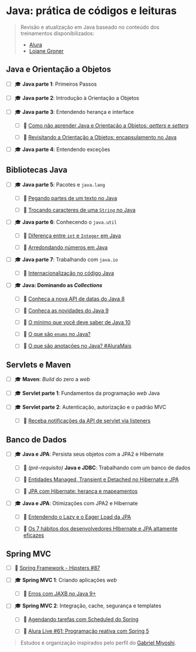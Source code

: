 # Java: prática de códigos e leituras

> Revisão e atualização em Java baseado no conteúdo dos treinamentos disponibilizados:
> - [Alura](https://www.alura.com.br/formacao-java)
> - [Loiane Groner](https://loiane.training/curso/java-basico)

## Java e Orientação a Objetos

- [ ] :mortar_board: **Java parte 1**: Primeiros Passos

- [ ] :mortar_board: **Java parte 2**: Introdução à Orientação a Objetos

- [ ] :mortar_board: **Java parte 3**: Entendendo herança e interface

    - [ ] :book: [Como não aprender Java e Orientação a Objetos: _getters_ e _setters_](http://blog.caelum.com.br/nao-aprender-oo-getters-e-setters/)

    - [ ] :book: [Revisitando a Orientação a Objetos: encapsulamento no Java](http://blog.caelum.com.br/revisitando-a-orientacao-a-objetos-encapsulamento-no-java/)

- [ ] :mortar_board: **Java parte 4**: Entendendo exceções

## Bibliotecas Java

- [ ] :mortar_board: **Java parte 5**: Pacotes e ```java.lang```

    - [ ] :book: [Pegando partes de um texto no Java](https://www.alura.com.br/artigos/pegando-uma-substring-no-java/)

    - [ ] :book: [Trocando caracteres de uma ```String``` no Java](https://www.alura.com.br/artigos/trocando-caracteres-de-uma-string-no-java/)

- [ ] :mortar_board: **Java parte 6**: Conhecendo o ```java.util```

    - [ ] :book: [Diferença entre ```int``` e ```Integer``` em Java](https://www.alura.com.br/artigos/diferenca-entre-int-e-integer-em-java/)

    - [ ] :book: [Arredondando números em Java](https://www.alura.com.br/artigos/arredondando-numeros-no-java/)

- [ ] :mortar_board: **Java parte 7**: Trabalhando com ```java.io```

    - [ ] :book: [Internacionalização no código Java](http://blog.caelum.com.br/internacionalizacao-no-codigo-java/)

- [ ] :mortar_board: **Java: Dominando as _Collections_**

    - [ ] :book: [Conheça a nova API de datas do Java 8](http://blog.caelum.com.br/conheca-a-nova-api-de-datas-do-java-8/)

    - [ ] :movie_camera: [Conheça as novidades do Java 9](https://www.youtube.com/watch?v=RQor1jDHi1g)

    - [ ] :book: [O mínimo que você deve saber de Java 10](http://blog.caelum.com.br/o-minimo-que-voce-deve-saber-de-java-10/)

    - [ ] :book: [O que são ```enums``` no Java?](https://cursos.alura.com.br/o-que-sao-enums-no-java--c81)

    - [ ] :movie_camera: [O que são anotações no Java? \#AluraMais](https://www.youtube.com/watch?v=d7oJwcGJWUk)

## Servlets e Maven

- [ ] :mortar_board: **Maven**: _Build_ do zero a _web_

- [ ] :mortar_board: **Servlet parte 1**: Fundamentos da programação _web_ Java

- [ ] :mortar_board: **Servlet parte 2**: Autenticação, autorização e o padrão MVC

    - [ ] :book: [Receba notificações da API de servlet via listeners](http://blog.caelum.com.br/receba-notificacoes-da-api-de-servlet-via-listeners/)

## Banco de Dados

- [ ] :mortar_board: **Java e JPA**: Persista seus objetos com a JPA2 e Hibernate

    - [ ] :bookmark: *\(pré-requisito)* **Java e JDBC**: Trabalhando com um banco de dados

    - [ ] :book: [Entidades Managed, Transient e Detached no Hibernate e JPA](http://blog.caelum.com.br/entidades-managed-transient-e-detached-no-hibernate-e-jpa/)

    - [ ] :book: [JPA com Hibernate: herança e mapeamentos](http://blog.caelum.com.br/jpa-com-hibernate-heranca-e-mapeamentos/)

- [ ] :mortar_board: **Java e JPA**: Otimizações com JPA2 e Hibernate

    - [ ] :book: [Entendendo o Lazy e o Eager Load da JPA](http://blog.caelum.com.br/entendendo-o-lazy-e-o-eager-load-da-jpa/)

    - [ ] :book: [Os 7 hábitos dos desenvolvedores HIbernate e JPA altamente eficazes](http://blog.caelum.com.br/os-7-habitos-dos-desenvolvedores-hibernate-e-jpa-altamente-eficazes/)

## Spring MVC

- [ ] :movie_camera: [Spring Framework - Hipsters \#87](https://hipsters.tech/spring-framework-hipsters-87/)

- [ ] :mortar_board: **Spring MVC 1**: Criando aplicações _web_

    - [ ] :book: [Erros com JAXB no Java 9+](http://blog.caelum.com.br/erros-com-jaxb-no-java-9/)

- [ ] :mortar_board: **Spring MVC 2**: Integração, cache, segurança e templates

    - [ ] :book: [Agendando tarefas com Scheduled do Spring](https://www.alura.com.br/artigos/agendando-tarefas-com-scheduled-do-spring/)

    - [ ] :movie_camera: [Alura Live \#61: Programação reativa com Spring 5](https://www.facebook.com/AluraCursosOnline/videos/1518267154954523/)

> Estudos e organização inspirados pelo perfil do [Gabriel Miyoshi](https://github.com/ghmiyoshi/alura-java).
